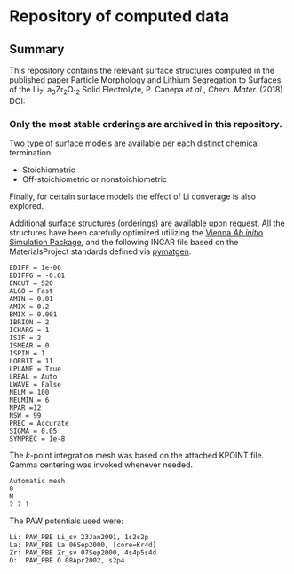 # Repository of computed data 


## Summary 
This repository contains the relevant surface structures computed in the published paper Particle Morphology and Lithium Segregation to Surfaces of the Li$_7$La$_3$Zr$_2$O$_{12}$ Solid Electrolyte, P. Canepa *et al.*, *Chem. Mater.* (2018) DOI:

### Only the most stable orderings are archived in this repository.

Two type of surface models are available per each distinct chemical termination: 

* Stoichiometric 
* Off-stoichiometric or nonstoichiometric 

Finally, for certain surface models the effect of Li converage is also explored. 

Additional surface structures (orderings) are available upon request. 
All the structures have been carefully optimized utilizing the [Vienna *Ab initio* Simulation Package](http://www.vasp.at), and the following INCAR file based on the MaterialsProject standards defined via [pymatgen](http://pymatgen.org).  

```
EDIFF = 1e-06
EDIFFG = -0.01
ENCUT = 520
ALGO = Fast
AMIN = 0.01
AMIX = 0.2
BMIX = 0.001
IBRION = 2
ICHARG = 1
ISIF = 2
ISMEAR = 0
ISPIN = 1
LORBIT = 11
LPLANE = True
LREAL = Auto
LWAVE = False
NELM = 100
NELMIN = 6
NPAR =12
NSW = 99
PREC = Accurate
SIGMA = 0.05
SYMPREC = 1e-8
```
The *k*-point integration mesh was based on the attached KPOINT file. Gamma centering was invoked whenever needed. 

```
Automatic mesh
0
M
2 2 1
```
The PAW potentials used were: 

```
Li: PAW_PBE Li_sv 23Jan2001, 1s2s2p
La: PAW_PBE La 06Sep2000, [core=Kr4d]
Zr: PAW_PBE Zr_sv 07Sep2000, 4s4p5s4d
O:  PAW_PBE O 08Apr2002, s2p4
```